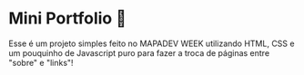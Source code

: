 # Mini Portfolio 📄
Esse é um projeto simples feito no MAPADEV WEEK utilizando HTML, CSS e um pouquinho de Javascript puro para fazer a troca de páginas entre "sobre" e "links"!

